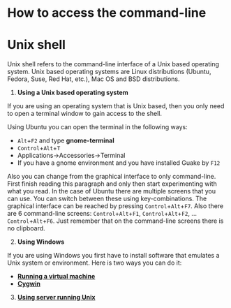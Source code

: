 # How to access the command-line

# Unix shell

Unix shell refers to the command-line interface of a Unix based operating system. Unix based operating systems are Linux distributions (Ubuntu, Fedora, Suse, Red Hat, etc.), Mac OS and BSD distributions.

1. **Using a Unix based operating system**

If you are using an operating system that is Unix based, then you only need to open a terminal window to gain access to the shell.

Using Ubuntu you can open the terminal in the following ways:
* `Alt`+`F2` and type **gnome-terminal**
* `Control`+`Alt`+`T`
* Applications->Accessories->Terminal
* If you have a gnome environment and you have installed Guake by `F12`
    
Also you can change from the graphical interface to only command-line. First finish reading this paragraph and only then start experimenting with what you read. In the case of Ubuntu there are multiple screens that you can use. You can switch between these using key-combinations. The graphical interface can be reached by pressing `Control`+`Alt`+`F7`. Also there are 6 command-line screens: `Control`+`Alt`+`F1`, `Control`+`Alt`+`F2`, ... `Control`+`Alt`+`F6`. Just remember that on the command-line screens there is no clipboard.

2. **Using Windows**

If you are using Windows you first have to install software that emulates a Unix system or environment. Here is two ways you can do it:
* **[Running a virtual machine](doc/virtual.md)**
* **[Cygwin](doc/cygwin)**

3. **[Using server running Unix](doc/server.md)**